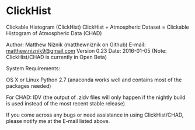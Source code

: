 # ClickHist

Clickable Histogram (ClickHist)
ClickHist + Atmospheric Dataset =
Clickable Histogram of Atmospheric Data (CHAD)

Author: Matthew Niznik (matthewniznik on Github)
E-mail: matthew.niznik9@gmail.com
Version 0.23
Date: 2016-01-05
(Note: ClickHist/CHAD is currently in Open Beta)

System Requirements:

OS X or Linux
Python 2.7 (anaconda works well and contains most of the packages needed)

For CHAD: IDV (the output of .zidv files will only happen if the nightly build is used instead of the most recent stable release)

If you come across any bugs or need assistance in using ClickHist/CHAD, please notify me at the E-mail listed above.
